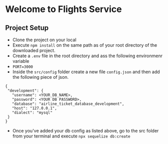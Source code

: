 # Welcome to Flights Service

## Project Setup

 - Clone the project on your local
 - Execute `npm install` on the same path as of your root directory of the downloaded project.
 - Create a `.env` file in the root directory and ass the following environmenr variable
 - `PORT=3000`
 - Inside the `src/config` folder create a new file `config.json` and then add the following piece of json.

 ```
 {
  "development": {
    "username": <YOUR_DB_NAME>,
    "password": <YOUR DB PASSWORD>,
    "database": "airline_ticket_database_development",
    "host": "127.0.0.1",
    "dialect": "mysql"
  }
}

```

 - Once you've added your db config as listed above, go to the src folder from your terminal and execute `npx sequelize db:create` 